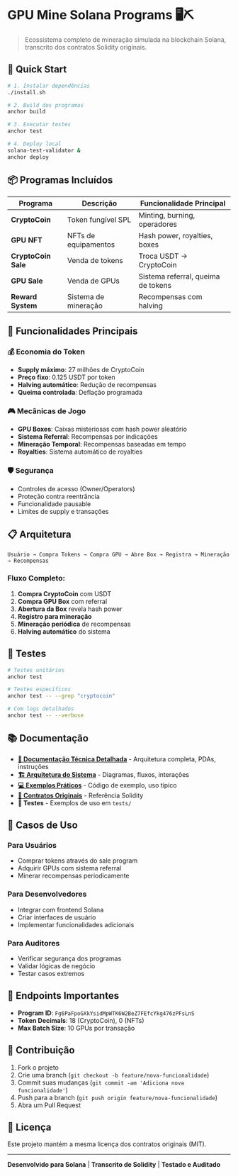 # GPU Mine Solana Programs 🖥️⛏️

> Ecossistema completo de mineração simulada na blockchain Solana, transcrito dos contratos Solidity originais.

## 🚀 Quick Start

```bash
# 1. Instalar dependências
./install.sh

# 2. Build dos programas
anchor build

# 3. Executar testes
anchor test

# 4. Deploy local
solana-test-validator &
anchor deploy
```

## 📦 Programas Incluídos

| Programa | Descrição | Funcionalidade Principal |
|----------|-----------|-------------------------|
| **CryptoCoin** | Token fungível SPL | Minting, burning, operadores |
| **GPU NFT** | NFTs de equipamentos | Hash power, royalties, boxes |
| **CryptoCoin Sale** | Venda de tokens | Troca USDT → CryptoCoin |
| **GPU Sale** | Venda de GPUs | Sistema referral, queima de tokens |
| **Reward System** | Sistema de mineração | Recompensas com halving |

## 🔧 Funcionalidades Principais

### 💰 Economia do Token
- **Supply máximo**: 27 milhões de CryptoCoin
- **Preço fixo**: 0.125 USDT por token
- **Halving automático**: Redução de recompensas
- **Queima controlada**: Deflação programada

### 🎮 Mecânicas de Jogo
- **GPU Boxes**: Caixas misteriosas com hash power aleatório
- **Sistema Referral**: Recompensas por indicações
- **Mineração Temporal**: Recompensas baseadas em tempo
- **Royalties**: Sistema automático de royalties

### 🛡️ Segurança
- Controles de acesso (Owner/Operators)
- Proteção contra reentrância
- Funcionalidade pausable
- Limites de supply e transações

## 📋 Arquitetura

```
Usuário → Compra Tokens → Compra GPU → Abre Box → Registra → Mineração → Recompensas
```

### Fluxo Completo:
1. **Compra CryptoCoin** com USDT
2. **Compra GPU Box** com referral
3. **Abertura da Box** revela hash power
4. **Registro para mineração**
5. **Mineração periódica** de recompensas
6. **Halving automático** do sistema

## 🧪 Testes

```bash
# Testes unitários
anchor test

# Testes específicos
anchor test -- --grep "cryptocoin"

# Com logs detalhados
anchor test -- --verbose
```

## 📚 Documentação

- **[📖 Documentação Técnica Detalhada](DOCS.md)** - Arquitetura completa, PDAs, instruções
- **[🏗️ Arquitetura do Sistema](ARCHITECTURE.md)** - Diagramas, fluxos, interações
- **[💻 Exemplos Práticos](EXAMPLES.md)** - Código de exemplo, uso típico
- **[📁 Contratos Originais](../contracts/)** - Referência Solidity
- **🧪 Testes** - Exemplos de uso em `tests/`

## 🎯 Casos de Uso

### Para Usuários
- Comprar tokens através do sale program
- Adquirir GPUs com sistema referral
- Minerar recompensas periodicamente

### Para Desenvolvedores
- Integrar com frontend Solana
- Criar interfaces de usuário
- Implementar funcionalidades adicionais

### Para Auditores
- Verificar segurança dos programas
- Validar lógicas de negócio
- Testar casos extremos

## 🔗 Endpoints Importantes

- **Program ID**: `Fg6PaFpoGXkYsidMpWTK6W2BeZ7FEfcYkg476zPFsLnS`
- **Token Decimals**: 18 (CryptoCoin), 0 (NFTs)
- **Max Batch Size**: 10 GPUs por transação

## 🤝 Contribuição

1. Fork o projeto
2. Crie uma branch (`git checkout -b feature/nova-funcionalidade`)
3. Commit suas mudanças (`git commit -am 'Adiciona nova funcionalidade'`)
4. Push para a branch (`git push origin feature/nova-funcionalidade`)
5. Abra um Pull Request

## 📄 Licença

Este projeto mantém a mesma licença dos contratos originais (MIT).

---

**Desenvolvido para Solana** | **Transcrito de Solidity** | **Testado e Auditado**
